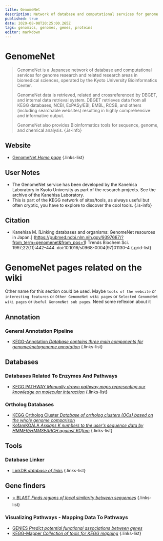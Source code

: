 ```yaml
---
title: GenomeNet
description: Network of database and computational services for genome research and related research areas in biomedical sciences, operated by the Kyoto University Bioinformatics Center
published: true
date: 2020-08-08T20:25:00.265Z
tags: genomics, genomes, genes, proteins
editor: markdown
---
```


# GenomeNet

> GenomeNet is a Japanese network of database and computational services for genome research and related research areas in biomedical sciences, operated by the Kyoto University Bioinformatics Center.
>
>GenomeNet data is retrieved, related and crossreferenced by DBGET, and internal data retrieval system. DBGET retrieves data from all KEGG databases, NCBI, ExPASy/EBI, EMBL, RCSB, and others (including searchable websites) resulting in highly comprehensive and informative output.
>
> GenomeNet also provides Bioinformatics tools for sequence, genome, and chemical analysis.
{.is-info}

## Website

- [GenomeNet *Home page*](https://www.genome.jp/)
{.links-list}

## User Notes
- The GenomeNet service has been developed by the Kanehisa Laboratory in Kyoto University as part of the research projects. See the archive of the Kanehisa Laboratory. 
- This is part of the KEGG network of sites/tools, as always useful but often cryptic, you have to explore to discover the cool tools.
{.is-info}

## Citation

- Kanehisa M. [Linking databases and organisms: GenomeNet resources in Japan.] (https://pubmed.ncbi.nlm.nih.gov/9397687/?from_term=genomenet&from_pos=1) Trends Biochem Sci. 1997;22(11):442–444. doi:10.1016/s0968-0004(97)01130-4
{.grid-list}

# GenomeNet pages related on the wiki

Other name for this section could be used. Maybe `tools of the website` or `interesting features` or `Other GenomeNet wiki pages` or `Selected GenomeNet wiki pages` or `Useful GenomeNet sub pages`. Need some reflexion about it

## Annotation

### General Annotation Pipeline

- [KEGG-Annotation *Database contains three main components for genome/metagenome annotation*](https://vdclab-wiki.herokuapp.com/en/annotation/general_annotation/KEGG-Annotation)
{.links-list}

## Databases

### Databases Related To Enzymes And Pathways

- [KEGG PATHWAY *Manually drawn pathway maps representing our knowledge on molecular interaction*](https://vdclab-wiki.herokuapp.com/en/databases/enzyme-pathway/KEGG-PATHWAY)
{.links-list}

### Ortholog Databases

- [KEGG Ortholog Cluster *Database of ortholog clusters (OCs) based on the whole genome comparison*](https://vdclab-wiki.herokuapp.com/en/databases/ortholog/KEGG-OC)
- [KofamKOALA *Assigns K numbers to the user's sequence data by HMMER/HMMSEARCH against KOfam*](https://vdclab-wiki.herokuapp.com/en/databases/ortholog/KofamKOALA)
{.links-list}

## Tools

### Database Linker

- [LinkDB *database of links*](https://vdclab-wiki.herokuapp.com/en/tools/database-linker/LinkDB)
{.links-list}

## Gene finders

- [:star: BLAST *Finds regions of local similarity between sequences*](https://vdclab-wiki.herokuapp.com/en/tools/gene-finders/BLAST)
{.links-list}

### Visualizing Pathways - Mapping Data To Pathways

- [GENIES *Predict potential functional associations between genes*](https://vdclab-wiki.herokuapp.com/en/tools/pathways/GENIES)
- [KEGG-Mapper *Collection of tools for KEGG mapping*](https://vdclab-wiki.herokuapp.com/en/tools/pathways/KEGG-Mapper)
{.links-list}